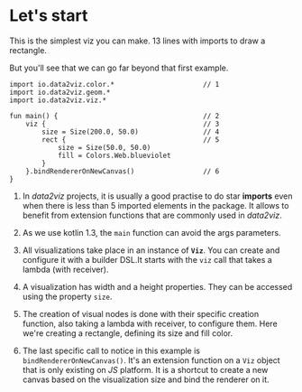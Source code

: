# Let's start

This is the simplest viz you can make. 13 lines with imports to draw a rectangle. 

But you'll see that we can go far beyond that first example.


```height=50
import io.data2viz.color.*						// 1
import io.data2viz.geom.*
import io.data2viz.viz.*

fun main() {									// 2
    viz {										// 3
        size = Size(200.0, 50.0)				// 4
        rect {									// 5
            size = Size(50.0, 50.0)
            fill = Colors.Web.blueviolet
        }
    }.bindRendererOnNewCanvas()					// 6
}
```

 1. In *data2viz* projects, it is usually a good practise to do star **imports** even
when there is less than 5 imported elements in the package. It allows to benefit from extension
functions that are commonly used in *data2viz*.

 2. As we use kotlin 1.3, the `main` function can avoid the args parameters.

 3. All visualizations take place in an instance of **`Viz`**. You can create and
configure it with a builder DSL.It starts with the `viz` call that takes a lambda (with receiver).

 4. A visualization has width and a height properties. They can be accessed using the 
property `size`.

 5. The creation of visual nodes is done with their specific creation function, also taking
a lambda with receiver, to configure them. Here we're creating a rectangle, defining its size
and fill color.  

 6. The last specific call to notice in this example is `bindRendererOnNewCanvas()`. It's an 
extension function on a `Viz` object that is only existing on *JS* platform. 
It is a shortcut to create a new canvas based on the visualization size and
bind the renderer on it.
